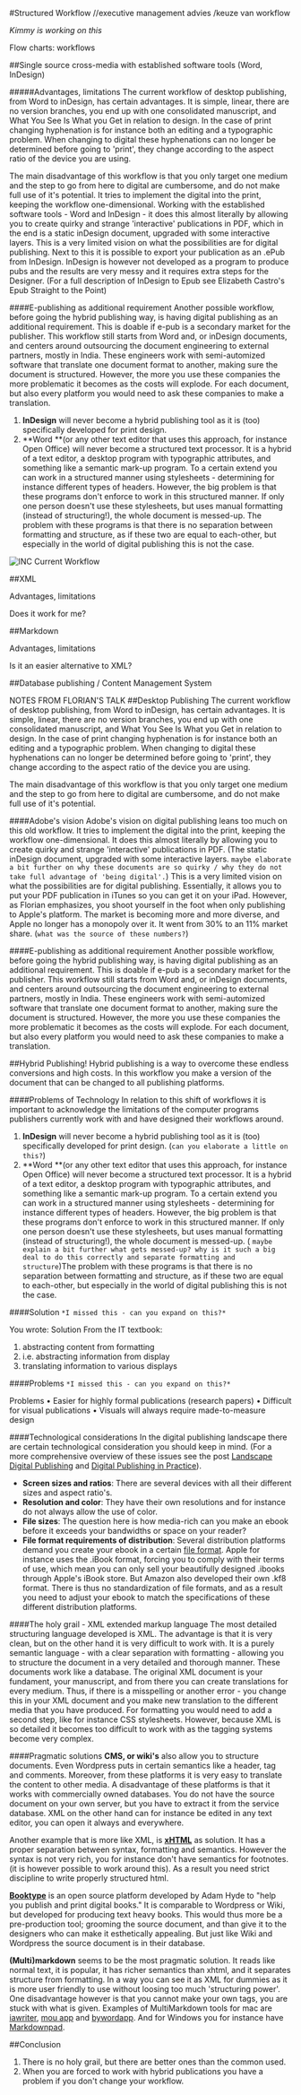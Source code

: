 #Structured Workflow //executive management advies /keuze van workflow

*Kimmy is working on this*

Flow charts: workflows

##Single source cross-media with established software tools (Word, InDesign)

#####Advantages, limitations
The current workflow of desktop publishing, from Word to inDesign, has certain advantages. It is simple, linear, there are no version branches, you end up with one consolidated manuscript, and What You See Is What you Get in relation to design. In the case of print changing hyphenation is for instance both an editing and a typographic problem. When changing to digital these hyphenations can no longer be determined before going to 'print', they change according to the aspect ratio of the device you are using. 

The main disadvantage of this workflow is that you only target one medium and the step to go from here to digital are cumbersome, and do not make full use of it's potential. It tries to implement the digital into the print, keeping the workflow one-dimensional. Working with the established software tools - Word and InDesign - it does this almost literally by allowing you to create quirky and strange 'interactive' publications in PDF, which in the end is a static inDesign document, upgraded with some interactive layers. This is a very limited vision on what the possibilities are for digital publishing. Next to this it is possible to export your publication as an .ePub from InDesign. InDesign is however not developed as a program to produce pubs and the results are very messy and it requires extra steps for the Designer. (For a full description of InDesign to Epub see Elizabeth Castro's Epub Straight to the Point) 

####E-publishing as additional requirement
Another possible workflow, before going the hybrid publishing way, is having digital publishing as an additional requirement. This is doable if e-pub is a secondary market for the publisher. This workflow still starts from Word and, or inDesign documents, and centers around outsourcing the document engineering to external partners, mostly in India. These engineers work with semi-automized software that translate one document format to another, making sure the document is structured. However, the more you use these companies the more problematic it becomes as the costs will explode. For each document, but also every platform you would need to ask these companies to make a translation. 


1. **InDesign** will never become a hybrid publishing tool as it is (too) specifically developed for print design. 
2. **Word **(or any other text editor that uses this approach, for instance Open Office) will never become a structured text processor. It is a hybrid of a text editor, a desktop program with typographic attributes, and something like a semantic mark-up program. To a certain extend you can work in a structured manner using stylesheets - determining for instance different types of headers. However, the big problem is that these programs don't enforce to work in this structured manner.  If only one person doesn't use these stylesheets, but uses manual formatting (instead of structuring!), the whole document is messed-up. The problem with these programs is that there is no separation between formatting and structure, as if these two are equal to each-other, but especially in the world of digital publishing this is not the case.

![INC Current Workflow](../images/_in_progress/workflow_v0.tif "INC Current Workflow")


##XML

Advantages, limitations

Does it work for me?

##Markdown

Advantages, limitations

Is it an easier alternative to XML?


##Database publishing / Content Management System

<!--shouldn't we add html and use of tools like calibre / pandoc? A large part of the workflow can stick with Word and use these tools to convert to the necessary output. Or is this part of Single source cross media? Or will these technical things be discussed in the next part - design your own epub?-->




NOTES FROM FLORIAN'S TALK
##Desktop Publishing
The current workflow of desktop publishing, from Word to inDesign, has certain advantages. It is simple, linear, there are no version branches, you end up with one consolidated manuscript, and What You See Is What you Get in relation to design. In the case of print changing hyphenation is for instance both an editing and a typographic problem. When changing to digital these hyphenations can no longer be determined before going to 'print', they change according to the aspect ratio of the device you are using. 

The main disadvantage of this workflow is that you only target one medium and the step to go from here to digital are cumbersome, and do not make full use of it's potential. 

####Adobe's vision
Adobe's vision on digital publishing leans too much on this old workflow. It tries to implement the digital into the print, keeping the workflow one-dimensional. It does this almost literally by allowing you to create quirky and strange 'interactive' publications in PDF. (The static inDesign document, upgraded with some interactive layers. `maybe elaborate a bit further on why these documents are so quirky / why they do not take full advantage of 'being digital'.`) This is a very limited vision on what the possibilities are for digital publishing. Essentially, it allows you to put your PDF publication in iTunes so you can get it on your iPad. However, as Florian emphasizes, you shoot yourself in the foot when only publishing to Apple's platform. The market is becoming more and more diverse, and Apple no longer has a monopoly over it. It went from 30% to an 11% market share. (`what was the source of these numbers?`)

####E-publishing as additional requirement
Another possible workflow, before going the hybrid publishing way, is having digital publishing as an additional requirement. This is doable if e-pub is a secondary market for the publisher. This workflow still starts from Word and, or inDesign documents, and centers around outsourcing the document engineering to external partners, mostly in India. These engineers work with semi-automized software that translate one document format to another, making sure the document is structured. However, the more you use these companies the more problematic it becomes as the costs will explode. For each document, but also every platform you would need to ask these companies to make a translation. 

##Hybrid Publishing!
Hybrid publishing is a way to overcome these endless conversions and high costs. In this workflow you make a version of the document that can be changed to all publishing platforms.

####Problems of Technology
In relation to this shift of workflows it is important to acknowledge the limitations of the computer programs publishers currently work with and have designed their workflows around.

1. **InDesign** will never become a hybrid publishing tool as it is (too) specifically developed for print design. (`can you elaborate a little on this?`)
2. **Word **(or any other text editor that uses this approach, for instance Open Office) will never become a structured text processor. It is a hybrid of a text editor, a desktop program with typographic attributes, and something like a semantic mark-up program. To a certain extend you can work in a structured manner using stylesheets - determining for instance different types of headers. However, the big problem is that these programs don't enforce to work in this structured manner.  If only one person doesn't use these stylesheets, but uses manual formatting (instead of structuring!), the whole document is messed-up. ( `maybe explain a bit further what gets messed-up? why is it such a big deal to do this correctly and separate formatting and structure`)The problem with these programs is that there is no separation between formatting and structure, as if these two are equal to each-other, but especially in the world of digital publishing this is not the case.

####Solution
`*I missed this - can you expand on this?*`

You wrote: 
Solution
From the IT textbook:
1.	abstracting content from formatting
2.	i.e. abstracting information from display
3.	translating information to various displays

####Problems
`*I missed this - can you expand on this?*`

Problems
•	Easier for highly formal publications (research papers)
•	Difficult for visual publications
•	Visuals will always require made-to-measure design

####Technological considerations
In the digital publishing landscape there are certain technological consideration you should keep in mind. (For a more comprehensive overview of these issues see the post [Landscape Digital Publishing](http://digitalpublishingtoolkit.org/2013/07/landscape-digital-publishing-research-pdf/) and [Digital Publishing in Practice](http://digitalpublishingtoolkit.org/2013/06/digital-publications-in-practice/)). 

- **Screen sizes and ratios**: There are several devices with all their different sizes and aspect ratio's. 
- **Resolution and color**: They have their own resolutions and for instance do not always allow the use of color. 
- **File sizes**: The question here is how media-rich can you make an ebook before it exceeds your bandwidths or space on your reader?
- **File format requirements of distribution**: Several distribution platforms demand you create your ebook in a certain [file format](http://en.wikipedia.org/wiki/Comparison_of_e-book_formats). Apple for instance uses the .iBook format, forcing you to comply with their terms of use, which mean you can only sell your beautifully designed .ibooks through Apple's iBook store. But Amazon also developed their own .kf8 format. There is thus no standardization of file formats, and as a result you need to adjust your ebook to match the specifications of these different distribution platforms.

####The holy grail - XML extended markup language
The most detailed structuring language developed is XML. The advantage is that it is very clean, but on the other hand it is very difficult to work with. It is a purely semantic language - with a clear separation with formatting - allowing you to structure the document in a very detailed and thorough manner. These documents work like a database. The original XML document is your fundament, your manuscript, and from there you can create translations for every medium. Thus, if there is a misspelling or another error - you change this in your XML document and you make new translation to the different media that you have produced. For formatting you would need to add a second step, like for instance CSS stylesheets. However, because XML is so detailed it becomes too difficult to work with as the tagging systems become very complex.

####Pragmatic solutions
**CMS, or wiki's** also allow you to structure documents. Even Wordpress puts in certain semantics like a header, tag and comments. Moreover, from these platforms it is very easy to translate the content to other media. A disadvantage of these platforms is that it works with commercially owned databases. You do not have the source document on your own server, but you have to extract it from the service database. XML on the other hand can for instance be edited in any text editor, you can open it always and everywhere.

Another example that is more like XML, is **[xHTML](http://en.wikipedia.org/wiki/XHTML)** as solution. It has a proper separation between syntax, formatting and semantics. However the syntax is not very rich, you for instance don't have semantics for footnotes. (it is however possible to work around this). As a result you need strict discipline to write properly structured html.

**[Booktype](http://www.sourcefabric.org/en/booktype/)** is an open source platform developed by Adam Hyde to "help you publish and print digital books." It is comparable to Wordpress or Wiki, but developed for producing text heavy books. This would thus more be a pre-production tool; grooming the source document, and than give it to the designers who can make it esthetically appealing. But just like Wiki and Wordpress the source document is in their database.

**(Multi)markdown** seems to be the most pragmatic solution. It reads like normal text, it is popular, it has richer semantics than xhtml, and it separates structure from formatting. In a way you can see it as XML for dummies as it is more user friendly to use without loosing too much 'structuring power'. One disadvantage however is that you cannot make your own tags, you are stuck with what is given. Examples of MultiMarkdown tools for mac are [iawriter](http://iawriter.com), [mou app](http://mouapp.com) and [bywordapp](http://bywordapp.com). And for Windows you for instance have [Markdownpad](http://markdownpad.com).


##Conclusion
1. There is no holy grail, but there are better ones than the common used.
2. When you are forced to work with hybrid publications you have a problem if you don't change your workflow.
